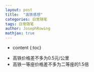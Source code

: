 ```yaml
---
layout: post
title:  "高铁感想"
categories: 日常随笔
tags: 日常随笔
author: JosephRowing
mathjax: true
---
```

* content
{:toc}
+ 高铁价格差不多为0.5元/公里
+ 高铁一等座价格差不多为二等座的1.5倍
